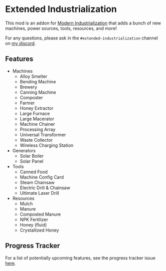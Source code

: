 # Extended Industrialization
This mod is an addon for [Modern Industrialization](https://modrinth.com/mod/modern-industrialization) that adds a bunch of new machines, power sources, tools, resources, and more!

For any questions, please ask in the `#extended-industrialization` channel on [my discord](https://discord.gg/vNaqDzSNaB).

## Features
- Machines
  - Alloy Smelter
  - Bending Machine
  - Brewery
  - Canning Machine
  - Composter
  - Farmer
  - Honey Extractor
  - Large Furnace
  - Large Macerator
  - Machine Chainer
  - Processing Array
  - Universal Transformer
  - Waste Collector
  - Wireless Charging Station
- Generators
  - Solar Boiler
  - Solar Panel
- Tools
  - Canned Food
  - Machine Config Card
  - Steam Chainsaw
  - Electric Drill & Chainsaw
  - Ultimate Laser Drill
- Resources
  - Mulch
  - Manure
  - Composted Manure
  - NPK Fertilizer
  - Honey (fluid)
  - Crystallized Honey

## Progress Tracker
For a list of potentially upcoming features, see the progress tracker issue [here](https://github.com/Swedz/MI-Extended/issues/1).